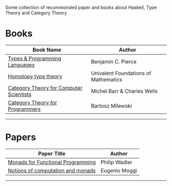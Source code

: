 Some collection of recommonded paper and books about Haskell, Type Theory and Category Theory


# Books

Book Name | Author
--------- | -------------
[Types & Programming Languages](books/Types_and_Programming_Languages_Book_by_Benjamin_C_Pierce.pdf)|Benjamin C. Pierce
[Homotopy type theory](books/Homotopy_Type_Theory.pdf)|Univalent Foundations of Mathematics
[Category Theory for Computer Scientists](books/Categoty_for_Computer_Science_Book.pdf)|Michel Barr & Charles Wells
[Category Theory for Programmers](books/Categoty_for_Computer_Science_Book.pdf)|Bartosz Milewski
----

# Papers

Paper Title| Author
-----------| -------------
[Monads for Functional Programming ](papers/Monads_for_functional_programming_by_Walder.pdf)|Philip Wadler
[Notions of computation and monads](papers/Notion_of_Computation_and_Monads_by_Moggi.pdf)| Eugenio Moggi
----

